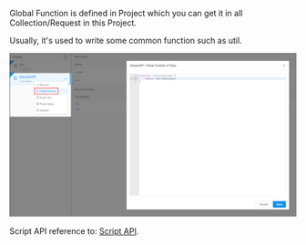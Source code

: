 Global Function is defined in Project which you can get it in all Collection/Request in this Project.

Usually, it's used to write some common function such as util.

![](https://raw.githubusercontent.com/brookshi/images/master/Hitchhiker/script/global_func.png)

Script API reference to: [Script API](API.md).